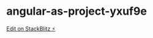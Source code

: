 # angular-as-project-yxuf9e

[Edit on StackBlitz ⚡️](https://stackblitz.com/edit/angular-as-project-yxuf9e)